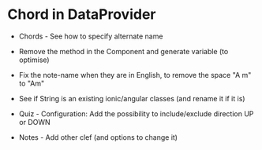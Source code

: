 Chord in DataProvider
=====================

* Chords - See how to specify alternate name

* Remove the method in the Component and generate variable (to optimise)

* Fix the note-name when they are in English, to remove the space "A m" to "Am"

* See if String is an existing ionic/angular classes (and rename it if it is)

* Quiz - Configuration: Add the possibility to include/exclude direction UP or DOWN

* Notes - Add other clef (and options to change it)
